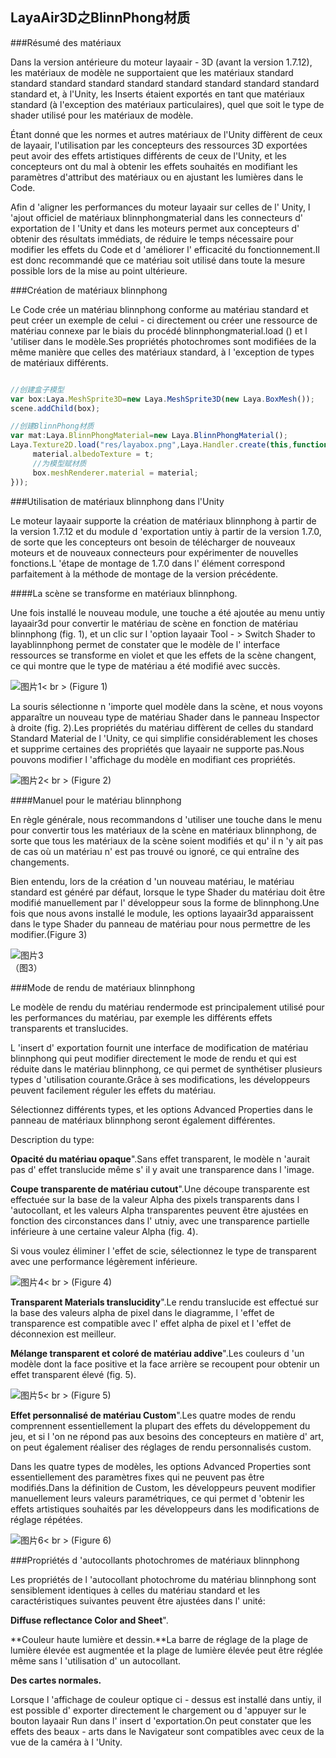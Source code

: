 ## LayaAir3D之BlinnPhong材质

###Résumé des matériaux

Dans la version antérieure du moteur layaair - 3D (avant la version 1.7.12), les matériaux de modèle ne supportaient que les matériaux standard standard standard standard standard standard standard standard standard standard et, à l'Unity, les Inserts étaient exportés en tant que matériaux standard (à l'exception des matériaux particulaires), quel que soit le type de shader utilisé pour les matériaux de modèle.

Étant donné que les normes et autres matériaux de l'Unity diffèrent de ceux de layaair, l'utilisation par les concepteurs des ressources 3D exportées peut avoir des effets artistiques différents de ceux de l'Unity, et les concepteurs ont du mal à obtenir les effets souhaités en modifiant les paramètres d'attribut des matériaux ou en ajustant les lumières dans le Code.

Afin d 'aligner les performances du moteur layaair sur celles de l' Unity, l 'ajout officiel de matériaux blinnphongmaterial dans les connecteurs d' exportation de l 'Unity et dans les moteurs permet aux concepteurs d' obtenir des résultats immédiats, de réduire le temps nécessaire pour modifier les effets du Code et d 'améliorer l' efficacité du fonctionnement.Il est donc recommandé que ce matériau soit utilisé dans toute la mesure possible lors de la mise au point ultérieure.



###Création de matériaux blinnphong

Le Code crée un matériau blinnphong conforme au matériau standard et peut créer un exemple de celui - ci directement ou créer une ressource de matériau connexe par le biais du procédé blinnphongmaterial.load () et l 'utiliser dans le modèle.Ses propriétés photochromes sont modifiées de la même manière que celles des matériaux standard, à l 'exception de types de matériaux différents.


```typescript

//创建盒子模型
var box:Laya.MeshSprite3D=new Laya.MeshSprite3D(new Laya.BoxMesh());
scene.addChild(box);

//创建BlinnPhong材质
var mat:Laya.BlinnPhongMaterial=new Laya.BlinnPhongMaterial();
Laya.Texture2D.load("res/layabox.png",Laya.Handler.create(this,function(t:Laya.Texture2D):void{
  	 material.albedoTexture = t;
     //为模型赋材质
     box.meshRenderer.material = material;
}));
```




###Utilisation de matériaux blinnphong dans l'Unity

Le moteur layaair supporte la création de matériaux blinnphong à partir de la version 1.7.12 et du module d 'exportation untiy à partir de la version 1.7.0, de sorte que les concepteurs ont besoin de télécharger de nouveaux moteurs et de nouveaux connecteurs pour expérimenter de nouvelles fonctions.L 'étape de montage de 1.7.0 dans l' élément correspond parfaitement à la méthode de montage de la version précédente.

####La scène se transforme en matériaux blinnphong.

Une fois installé le nouveau module, une touche a été ajoutée au menu untiy layaair3d pour convertir le matériau de scène en fonction de matériau blinnphong (fig. 1), et un clic sur l 'option layaair Tool - > Switch Shader to layablinnphong permet de constater que le modèle de l' interface ressources se transforme en violet et que les effets de la scène changent, ce qui montre que le type de matériau a été modifié avec succès.

![图片1](img/1.png)< br > (Figure 1)

La souris sélectionne n 'importe quel modèle dans la scène, et nous voyons apparaître un nouveau type de matériau Shader dans le panneau Inspector à droite (fig. 2).Les propriétés du matériau diffèrent de celles du standard Standard Material de l 'Unity, ce qui simplifie considérablement les choses et supprime certaines des propriétés que layaair ne supporte pas.Nous pouvons modifier l 'affichage du modèle en modifiant ces propriétés.

![图片2](img/2.png)< br > (Figure 2)



####Manuel pour le matériau blinnphong

En règle générale, nous recommandons d 'utiliser une touche dans le menu pour convertir tous les matériaux de la scène en matériaux blinnphong, de sorte que tous les matériaux de la scène soient modifiés et qu' il n 'y ait pas de cas où un matériau n' est pas trouvé ou ignoré, ce qui entraîne des changements.

Bien entendu, lors de la création d 'un nouveau matériau, le matériau standard est généré par défaut, lorsque le type Shader du matériau doit être modifié manuellement par l' développeur sous la forme de blinnphong.Une fois que nous avons installé le module, les options layaair3d apparaissent dans le type Shader du panneau de matériau pour nous permettre de les modifier.(Figure 3)

![图片3](img/3.gif)<br>（图3）











###Mode de rendu de matériaux blinnphong

Le modèle de rendu du matériau rendermode est principalement utilisé pour les performances du matériau, par exemple les différents effets transparents et translucides.

L 'insert d' exportation fournit une interface de modification de matériau blinnphong qui peut modifier directement le mode de rendu et qui est réduite dans le matériau blinnphong, ce qui permet de synthétiser plusieurs types d 'utilisation courante.Grâce à ses modifications, les développeurs peuvent facilement réguler les effets du matériau.

Sélectionnez différents types, et les options Advanced Properties dans le panneau de matériaux blinnphong seront également différentes.

Description du type:

**Opacité du matériau opaque**".Sans effet transparent, le modèle n 'aurait pas d' effet translucide même s' il y avait une transparence dans l 'image.

**Coupe transparente de matériau cutout**".Une découpe transparente est effectuée sur la base de la valeur Alpha des pixels transparents dans l 'autocollant, et les valeurs Alpha transparentes peuvent être ajustées en fonction des circonstances dans l' utniy, avec une transparence partielle inférieure à une certaine valeur Alpha (fig. 4).

Si vous voulez éliminer l 'effet de scie, sélectionnez le type de transparent avec une performance légèrement inférieure.

![图片4](img/4.png)< br > (Figure 4)

**Transparent Materials translucidity**".Le rendu translucide est effectué sur la base des valeurs alpha de pixel dans le diagramme, l 'effet de transparence est compatible avec l' effet alpha de pixel et l 'effet de déconnexion est meilleur.

**Mélange transparent et coloré de matériau addive**".Les couleurs d 'un modèle dont la face positive et la face arrière se recoupent pour obtenir un effet transparent élevé (fig. 5).

![图片5](img/5.png)< br > (Figure 5)



**Effet personnalisé de matériau Custom**".Les quatre modes de rendu comprennent essentiellement la plupart des effets du développement du jeu, et si l 'on ne répond pas aux besoins des concepteurs en matière d' art, on peut également réaliser des réglages de rendu personnalisés custom.

Dans les quatre types de modèles, les options Advanced Properties sont essentiellement des paramètres fixes qui ne peuvent pas être modifiés.Dans la définition de Custom, les développeurs peuvent modifier manuellement leurs valeurs paramétriques, ce qui permet d 'obtenir les effets artistiques souhaités par les développeurs dans les modifications de réglage répétées.

![图片6](img/6.png)< br > (Figure 6)



###Propriétés d 'autocollants photochromes de matériaux blinnphong

Les propriétés de l 'autocollant photochrome du matériau blinnphong sont sensiblement identiques à celles du matériau standard et les caractéristiques suivantes peuvent être ajustées dans l' unité:

**Diffuse reflectance Color and Sheet**".

**Couleur haute lumière et dessin.**La barre de réglage de la plage de lumière élevée est augmentée et la plage de lumière élevée peut être réglée même sans l 'utilisation d' un autocollant.

**Des cartes normales.**

Lorsque l 'affichage de couleur optique ci - dessus est installé dans untiy, il est possible d' exporter directement le chargement ou d 'appuyer sur le bouton layaair Run dans l' insert d 'exportation.On peut constater que les effets des beaux - arts dans le Navigateur sont compatibles avec ceux de la vue de la caméra à l 'Unity.



